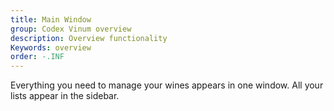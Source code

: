 ```yaml
---
title: Main Window
group: Codex Vinum overview
description: Overview functionality
Keywords: overview
order: -.INF
---
```



Everything you need to manage your wines appears in one window. All your lists appear in the sidebar. 